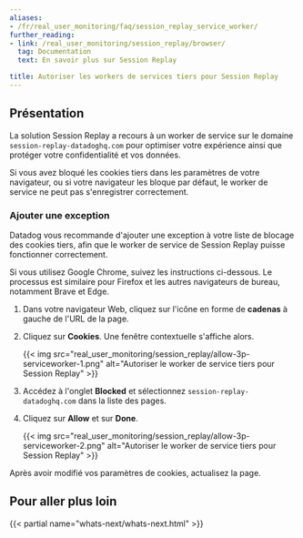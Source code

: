 ```yaml
---
aliases:
- /fr/real_user_monitoring/faq/session_replay_service_worker/
further_reading:
- link: /real_user_monitoring/session_replay/browser/
  tag: Documentation
  text: En savoir plus sur Session Replay

title: Autoriser les workers de services tiers pour Session Replay
---
```


## Présentation

La solution Session Replay a recours à un worker de service sur le domaine `session-replay-datadoghq.com` pour optimiser votre expérience ainsi que protéger votre confidentialité et vos données.

Si vous avez bloqué les cookies tiers dans les paramètres de votre navigateur, ou si votre navigateur les bloque par défaut, le worker de service ne peut pas s'enregistrer correctement.

### Ajouter une exception

Datadog vous recommande d'ajouter une exception à votre liste de blocage des cookies tiers, afin que le worker de service de Session Replay puisse fonctionner correctement.

Si vous utilisez Google Chrome, suivez les instructions ci-dessous. Le processus est similaire pour Firefox et les autres navigateurs de bureau, notamment Brave et Edge.

1. Dans votre navigateur Web, cliquez sur l'icône en forme de **cadenas** à gauche de l'URL de la page.
2. Cliquez sur **Cookies**. Une fenêtre contextuelle s'affiche alors.

   {{< img src="real_user_monitoring/session_replay/allow-3p-serviceworker-1.png" alt="Autoriser le worker de service tiers pour Session Replay" >}}

3. Accédez à l'onglet **Blocked** et sélectionnez `session-replay-datadoghq.com` dans la liste des pages.
4. Cliquez sur **Allow** et sur **Done**.

   {{< img src="real_user_monitoring/session_replay/allow-3p-serviceworker-2.png" alt="Autoriser le worker de service tiers pour Session Replay" >}}

Après avoir modifié vos paramètres de cookies, actualisez la page.

## Pour aller plus loin

{{< partial name="whats-next/whats-next.html" >}}
